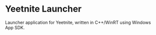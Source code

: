 # Yeetnite Launcher

Launcher application for Yeetnite, written in C++/WinRT using Windows App SDK.
